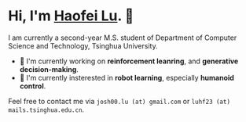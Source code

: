 <h1>Hi, I'm <a href="https://josh00-lu.github.io/">Haofei Lu</a>. 👋 </h1>
I am currently a second-year M.S. student of Department of Computer Science and Technology, Tsinghua University.

- 🔭 I'm currently working on **reinforcement leanring**, and **generative decision-making**.
- 🌱 I'm currently insterested in **robot learning**, especially **humanoid control**.

Feel free to contact me via `josh00.lu (at) gmail.com` or `luhf23 (at) mails.tsinghua.edu.cn`. 
